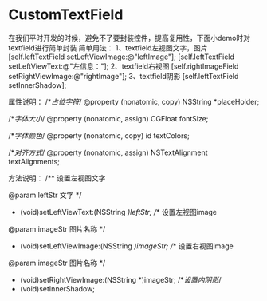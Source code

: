 # CustomTextField
在我们平时开发的时候，避免不了要封装控件，提高复用性，下面小demo时对textfield进行简单封装
简单用法：
1、textfield左视图文字，图片
[self.leftTextField setLeftViewImage:@"leftImage"];
[self.leftTextField setLeftViewText:@"左信息："];
2、textfield右视图
[self.rightImageField setRightViewImage:@"rightImage"];
3、textfield阴影
[self.leftTextField setInnerShadow];

属性说明：
/**占位字符*/
@property (nonatomic, copy) NSString *placeHolder;

/**字体大小*/
@property (nonatomic, assign) CGFloat fontSize;

/**字体颜色*/
@property (nonatomic, copy) id textColors;

/**对齐方式*/
@property (nonatomic, assign) NSTextAlignment textAlignments;

方法说明：
/**
 设置左视图文字

 @param leftStr 文字
 */
- (void)setLeftViewText:(NSString *)leftStr;
/**
 设置左视图image

 @param imageStr 图片名称
 */
- (void)setLeftViewImage:(NSString *)imageStr;
/**
 设置右视图image

 @param imageStr 图片名称
 */
- (void)setRightViewImage:(NSString *)imageStr;
/**设置内阴影*/
- (void)setInnerShadow;
